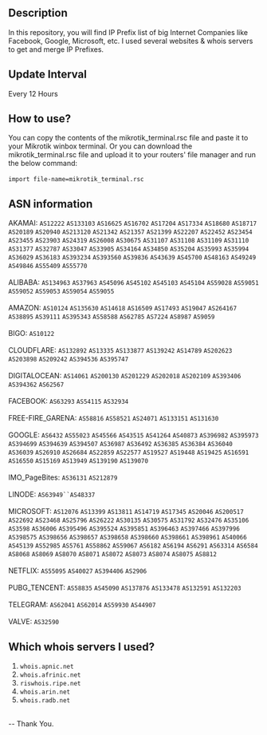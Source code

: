 ## Description
In this repository, you will find IP Prefix list of big Internet Companies like Facebook, Google, Microsoft, etc. I used several websites & whois servers to get and merge IP Prefixes.

## Update Interval
Every 12 Hours

## How to use?
You can copy the contents of the mikrotik_terminal.rsc file and paste it to your  Mikrotik winbox terminal. Or you can download the mikrotik_terminal.rsc file and upload it to your routers' file manager and run the below command:<br><br>
`import file-name=mikrotik_terminal.rsc`

## ASN information
AKAMAI: `AS12222` `AS133103` `AS16625` `AS16702` `AS17204` `AS17334` `AS18680` `AS18717` `AS20189` `AS20940` `AS213120` `AS21342` `AS21357` `AS21399` `AS22207` `AS22452` `AS23454` `AS23455` `AS23903` `AS24319` `AS26008` `AS30675` `AS31107` `AS31108` `AS31109` `AS31110` `AS31377` `AS32787` `AS33047` `AS33905` `AS34164` `AS34850` `AS35204` `AS35993` `AS35994` `AS36029` `AS36183` `AS393234` `AS393560` `AS39836` `AS43639` `AS45700` `AS48163` `AS49249` `AS49846` `AS55409` `AS55770` <br><br>
ALIBABA: `AS134963` `AS37963` `AS45096` `AS45102` `AS45103` `AS45104` `AS59028` `AS59051` `AS59052` `AS59053` `AS59054` `AS59055`<br><br>
AMAZON: `AS10124` `AS135630` `AS14618` `AS16509` `AS17493` `AS19047` `AS264167` `AS38895` `AS39111` `AS395343` `AS58588` `AS62785` `AS7224` `AS8987` `AS9059` <br><br>
BIGO: `AS10122` <br><br>
CLOUDFLARE: `AS132892` `AS13335` `AS133877` `AS139242` `AS14789` `AS202623` `AS203898` `AS209242` `AS394536` `AS395747`<br><br>
DIGITALOCEAN: `AS14061` `AS200130` `AS201229` `AS202018` `AS202109` `AS393406` `AS394362` `AS62567`<br><br>
FACEBOOK: `AS63293` `AS54115` `AS32934` <br><br>
FREE-FIRE_GARENA: `AS58816` `AS58521` `AS24071` `AS133151` `AS131630` <br><br>
GOOGLE: `AS6432` `AS55023` `AS45566` `AS43515` `AS41264` `AS40873` `AS396982` `AS395973` `AS394699` `AS394639` `AS394507` `AS36987` `AS36492` `AS36385` `AS36384` `AS36040` `AS36039` `AS26910` `AS26684` `AS22859` `AS22577` `AS19527` `AS19448` `AS19425` `AS16591` `AS16550` `AS15169` `AS13949` `AS139190` `AS139070` <br><br>
IMO_PageBites: `AS36131` `AS212879` <br><br>
LINODE: `AS63949``AS48337`<br><br>
MICROSOFT: `AS12076` `AS13399` `AS13811` `AS14719` `AS17345` `AS20046` `AS200517` `AS22692` `AS23468` `AS25796` `AS26222` `AS30135` `AS30575` `AS31792` `AS32476` `AS35106` `AS3598` `AS36006` `AS395496` `AS395524` `AS395851` `AS396463` `AS397466` `AS397996` `AS398575` `AS398656` `AS398657` `AS398658` `AS398660` `AS398661` `AS398961` `AS40066` `AS45139` `AS52985` `AS5761` `AS58862` `AS59067` `AS6182` `AS6194` `AS6291` `AS63314` `AS6584` `AS8068` `AS8069` `AS8070` `AS8071` `AS8072` `AS8073` `AS8074` `AS8075` `AS8812` <br><br>
NETFLIX: `AS55095` `AS40027` `AS394406` `AS2906` <br><br>
PUBG_TENCENT: `AS58835` `AS45090` `AS137876` `AS133478` `AS132591` `AS132203` <br><br>
TELEGRAM: `AS62041` `AS62014` `AS59930` `AS44907` <br><br>
VALVE: `AS32590`<br>
## Which whois servers I used?
1. `whois.apnic.net`<br>
2. `whois.afrinic.net`<br>
3. `riswhois.ripe.net`<br>
4. `whois.arin.net`<br>
5. `whois.radb.net`<br>
<br>
-- Thank You.
